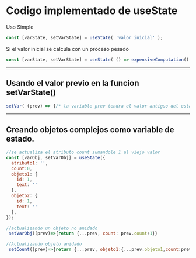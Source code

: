 # Codigo implementado de useState

Uso Simple

```javascript
const [varState, setVarState] = useState( 'valor inicial' );
```

Si el valor inicial se calcula con un proceso pesado

```javascript
const [varState, setVarState] = useState( () => expensiveComputation() );
```

---

## Usando el valor previo en la funcion setVarState()

```javascript
setVar( (prev) => {/* la variable prev tendra el valor antiguo del estado*/} ) 
```

---

## Creando objetos complejos como variable de estado.

```javascript
//se actualiza el atributo count sumandole 1 al viejo valor
const [varObj, setVarObj] = useState({
  atributo1: '',
  count:0,
  objeto1: {
    id: 1,
    text: ''
  },
  objeto2: {
    id: 1,
    text: ''
  },
});

//actualizando un objeto no anidado
 setVarObj((prev)=>{return {...prev, count: prev.count+1}}

//Actualizando objeto anidado
 setCount((prev)=>{return {...prev, objeto1:{...prev.objeto1,count:prev.objeto1.count+1}}})
```
